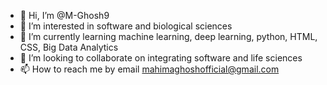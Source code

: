 - 👋 Hi, I’m @M-Ghosh9
- 👀 I’m interested in software and biological sciences
- 🌱 I’m currently learning machine learning, deep learning, python, HTML, CSS, Big Data Analytics
- 💞️ I’m looking to collaborate on integrating software and life sciences
- 📫 How to reach me by email mahimaghoshofficial@gmail.com

<!---
M-Ghosh9/M-Ghosh9 is a ✨ special ✨ repository because its `README.md` (this file) appears on your GitHub profile.
You can click the Preview link to take a look at your changes.
--->
